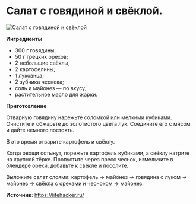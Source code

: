 # Салат с говядиной и свёклой.

![Салат с говядиной и свёклой](/images/Kulinar/Salad/salat-myaso-svekla.jpg 'Салат с говядиной и свёклой')

**Ингредиенты**

- 300 г говядины;
- 50 г грецких орехов;
- 2 небольшие свёклы;
- 2 картофелины;
- 1 луковица;
- 2 зубчика чеснока;
- соль и майонез — по вкусу;
- растительное масло для жарки.

**Приготовление**

Отварную говядину нарежьте соломкой или мелкими кубиками. Очистите и обжарьте до золотистого цвета лук. Соедините его с мясом и дайте немного постоять.

В это время отварите картофель и свёклу.

Когда овощи остынут, порежьте картофель кубиками, а свёклу натрите на крупной тёрке. Пропустите через пресс чеснок, измельчите в блендере орехи, добавьте к свёкле и посолите.

Выложите салат слоями: картофель → майонез → говядина с луком → майонез → свёкла с орехами и чесноком → майонез.

**Источник**: https://lifehacker.ru/
